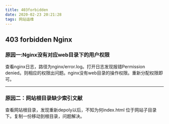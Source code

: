 ```yaml
---
title: 403forbidden
date: 2020-02-23 20:21:28
tags: 网站运维
---
```


## 403 forbidden Nginx

### 原因一:Nginx没有对应web目录下的用户权限

查看nginx日志，路径为nginx/error.log。打开日志发现报错Permission denied。则相应的权限出问题。nginx没有web目录的操作权限。重新分配权限即可。

-----

### 原因二：网站根目录缺少索引文献

查看网站根目录，发现重新depoly以后，不知为何index.html 位于网站子目录下。复制一份移动到根目录，问题解决。

